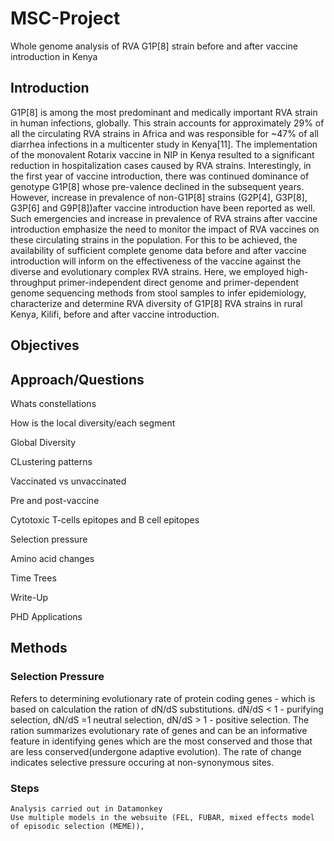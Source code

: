 # MSC-Project
Whole genome analysis of RVA G1P[8] strain before and after vaccine introduction in Kenya
## Introduction
G1P[8] is among the most predominant and medically important RVA strain in human infections, globally. This strain accounts for approximately 29% of all the circulating RVA strains in Africa and was responsible for ~47% of all diarrhea infections in a multicenter study in Kenya[11]. The implementation of the monovalent Rotarix vaccine in NIP in Kenya resulted to a significant reduction in hospitalization cases caused by RVA strains. Interestingly, in the first year of vaccine introduction, there was continued dominance of genotype G1P[8] whose pre-valence declined in the subsequent years. However, increase in prevalence of non-G1P[8] strains (G2P[4], G3P[8], G3P[6] and G9P[8])after vaccine introduction have been reported as well. Such emergencies and increase in prevalence of RVA strains after vaccine introduction emphasize the need to monitor the impact of RVA vaccines on these circulating strains in the population. For this to be achieved, the availability of sufficient complete genome data before and after vaccine introduction will inform on the effectiveness of the vaccine against the diverse and evolutionary complex RVA strains.  Here, we employed high-throughput primer-independent direct genome and primer-dependent genome sequencing methods from stool samples to infer epidemiology, characterize and determine RVA diversity of G1P[8] RVA strains in rural Kenya, Kilifi, before and after vaccine introduction.

## Objectives

## Approach/Questions
Whats constellations

How is the local diversity/each segment 

Global Diversity

CLustering patterns

Vaccinated vs unvaccinated

Pre and post-vaccine

Cytotoxic T-cells epitopes and B cell epitopes

Selection pressure

Amino acid changes

Time Trees

Write-Up 

PHD Applications

## Methods
### Selection Pressure
Refers to determining evolutionary rate of protein coding genes - which is based on calculation the ration of dN/dS substitutions. 
dN/dS < 1 - purifying selection, dN/dS =1 neutral selection, dN/dS > 1 - positive selection. The ration summarizes evolutionary rate of genes and can be an informative feature in identifying genes which are the most conserved and those that are less conserved(undergone adaptive evolution). The rate of change indicates selective pressure occuring at non-synonymous sites.
  ### Steps
    Analysis carried out in Datamonkey
    Use multiple models in the websuite (FEL, FUBAR, mixed effects model of episodic selection (MEME)),









